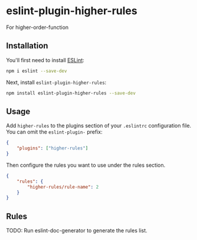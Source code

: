 # eslint-plugin-higher-rules

For higher-order-function

## Installation

You'll first need to install [ESLint](https://eslint.org/):

```sh
npm i eslint --save-dev
```

Next, install `eslint-plugin-higher-rules`:

```sh
npm install eslint-plugin-higher-rules --save-dev
```

## Usage

Add `higher-rules` to the plugins section of your `.eslintrc` configuration file. You can omit the `eslint-plugin-` prefix:

```json
{
    "plugins": ["higher-rules"]
}
```

Then configure the rules you want to use under the rules section.

```json
{
    "rules": {
        "higher-rules/rule-name": 2
    }
}
```

## Rules

<!-- begin auto-generated rules list -->

TODO: Run eslint-doc-generator to generate the rules list.

<!-- end auto-generated rules list -->
